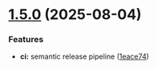 # [1.5.0](https://github.com/homa8511/turnier-app/compare/v1.4.4...v1.5.0) (2025-08-04)


### Features

* **ci:** semantic release pipeline ([1eace74](https://github.com/homa8511/turnier-app/commit/1eace745a4bfc859d1c570cf89d6ab59b3ee4880))

